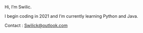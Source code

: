 Hi, I’m Swilic.

I begin coding in 2021 and I’m currently learning Python and Java. 

Contact : Swilick@outlook.com

<!---
Swilic/Swilic is a ✨ special ✨ repository because its `README.md` (this file) appears on your GitHub profile.
You can click the Preview link to take a look at your changes.
--->
